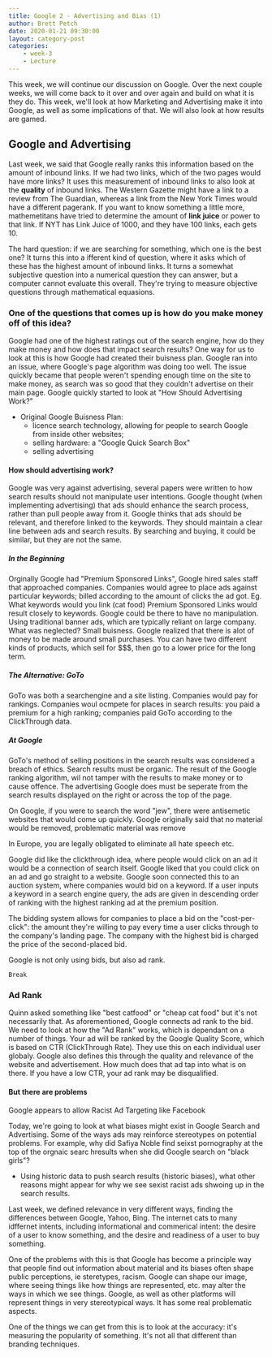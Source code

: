 ```yaml
---
title: Google 2 - Advertising and Bias (1)
author: Brett Petch
date: 2020-01-21 09:30:00
layout: category-post
categories: 
    - week-3
    - Lecture
---
```

This week, we will continue our discussion on Google. Over the next couple weeks, we will come back to it over and over again and build on what it is they do. This week, we'll look at how Marketing and Advertising make it into Google, as well as some implications of that. We will also look at how results are gamed.

## Google and Advertising
Last week, we said that Google really ranks this information based on the amount of inbound links. If we had two links, which of the two pages would have more links? It uses this measurement of inbound links to also look at the **quality** of inbound links. The Western Gazette might have a link to a review from The Guardian, whereas a link from the New York Times would have a different pagerank. If you want to know something a little more, mathemetitans have tried to determine the amount of **link juice** or power to that link. If NYT has Link Juice of 1000, and they have 100 links, each gets 10. 

The hard question: if we are searching for something, which one is the best one? It turns this into a ifferent kind of question, where it asks which of these has the highest amount of inbound links. It turns a somewhat subjective question into a numerical question they can answer, but a computer cannot evaluate this overall. They're trying to measure objective questions through mathematical equasions. 

### One of the questions that comes up is how do you make money off of this idea? 
Google had one of the highest ratings out of the search engine, how do they make money and how does that impact search results? One way for us to look at this is how Google had created their buisness plan. Google ran into an issue, where Google's page algorithm was doing too well. The issue quickly became that people weren't spending enough time on the site to make money, as search was so good that they couldn't advertise on their main page. Google quickly started to look at "How Should Advertising Work?"
- Original Google Buisness Plan:
    - licence search technology, allowing for people to search Google from inside other websites;
    - selling hardware: a "Google Quick Search Box"
    - selling advertising

#### How should advertising work?
Google was very against advertising, several papers were written to how search results should not manipulate user intentions. Google thought (when implementing advertising) that ads should enhance the search process, rather than pull people away from it. Google thinks that ads should be relevant, and therefore linked to the keywords. They should maintain a clear line between ads and search results. By searching and buying, it could be similar, but they are not the same.

##### In the Beginning
Orginally Google had "Premium Sponsored Links", Google hired sales staff that approached companies. Companies would agree to place ads against particular keywords; billed according to the amount of clicks the ad got.
Eg. What keywords would you link (cat food)
Premium Sponsored Links would result closely to keywords. Google could be there to have no manipulation. Using traditional banner ads, which are typically reliant on large company. What was neglected? Small buisness. Google realized that there is alot of money to be made around small purchases. You can have two different kinds of products, which sell for $$$, then go to a lower price for the long term.

##### The Alternative: GoTo
GoTo was both a searchengine and a site listing. Companies would pay for rankings. Companies woul ocmpete for places in search results: you paid a premium for a high ranking; companies paid GoTo according to the ClickThrough data.

##### At Google
GoTo's method of selling positions in the search results was considered a breach of ethics. Search results must be organic. The result of the Google ranking algorithm, wil not tamper with the results to make money or to cause offence. The advertising Google does must be seperate from the search results displayed on the right or across the top of the page.

On Google, if you were to search the word "jew", there were antisemetic websites that would come up quickly. Google originally said that no material would be removed, problematic material was remove

In Europe, you are legally obligated to eliminate all hate speech etc.

Google did like the clickthrough idea, where people would click on an ad it would be a connection of search itself. Google liked that you could click on an ad and go straight to a website. Google soon connected this to an auction system, where companies would bid on a keyword. If a user inputs a keyword in a search engine query, the ads are given in descending order of ranking with the highest ranking ad at the premium position. 

The bidding system allows for companies to place a bid on the "cost-per-click": the amount they're willing to pay every time a user clicks through to the company's landing page. The company with the highest bid is charged the price of the second-placed bid. 

Google is not only using bids, but also ad rank.

```
Break
```

### Ad Rank
Quinn asked something like "best catfood" or "cheap cat food" but it's not necessarily that. As aforementioned, Google connects ad rank to the bid. We need to look at how the "Ad Rank" works, which is dependant on a number of things. Your ad will be ranked by the Google Quality Score, which is based on CTR (ClickThrough Rate). They use this on each individual user globaly. Google also defines this through the quality and relevance of the website and advertisement. How much does that ad tap into what is on there. If you have a low CTR, your ad rank may be disqualified.

#### But there are problems
Google appears to allow Racist Ad Targeting like Facebook

Today, we're going to look at what biases might exist in Google Search and Advertising. Some of the ways ads may reinforce stereotypes on potential problems. For example, why did Safiya Noble find seixst pornography at the top of the orgnaic searc hresults when she did Google search on "black girls"?
- Using historic data to push search results (historic biases), what other reasons might appear for why we see sexist racist ads shwoing up in the search results. 

Last week, we defined relevance in very different ways, finding the differences between Google, Yahoo, Bing.
The internet cats to many idffernet intents, including informational and commerical intent: the desire of a user to know something, and the desire and readiness of a user to buy something.

One of the problems with this is that Google has become a principle way that people find out information about material and its biases often shape public perceptions, ie steretypes, racism. Google can shape our image, where seeing things like how things are represented, etc. may alter the ways in which we see things. Google, as well as other platforms will represent things in very stereotypical ways. It has some real problematic aspects. 

One of the things we can get from this is to look at the accuracy: it's measuring the popularity of something. It's not all that different than branding techniques. 